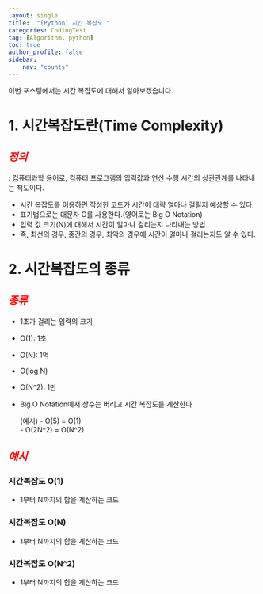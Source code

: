 ```yaml
---
layout: single
title:  "[Python] 시간 복잡도 "
categories: CodingTest
tag: [Algorithm, python]
toc: true
author_profile: false
sidebar:
    nav: "counts"
---
```

이번 포스팅에서는 시간 복잡도에 대해서 알아보겠습니다.
  
# 1. 시간복잡도란(Time Complexity)  
## <span style="color:red">***정의***</span>  
: 컴퓨터과학 용어로, 컴퓨터 프로그램의 입력값과 연산 수행 시간의 상관관계를 나타내는 척도이다.
- 시간 복잡도를 이용하면 작성한 코드가 시간이 대략 얼마나 걸릴지 예상할 수 있다.
- 표기법으로는 대문자 O를 사용한다.(영어로는 Big O Notation)
- 입력 값 크기(N)에 대해서 시간이 얼마나 걸리는지 나타내는 방법
- 즉, 최선의 경우, 중간의 경우, 최악의 경우에 시간이 얼마나 걸리는지도 알 수 있다.

# 2. 시간복잡도의 종류
## <span style="color:red">***종류***</span> 
- 1초가 걸리는 입력의 크기
- O(1): 1초
- O(N): 1억
- O(log N)
- O(N^2): 1만
- Big O Notation에서 상수는 버리고 시간 복잡도를 계산한다
  
  (예시) - O(5) = O(1)  
         - O(2N^2) = O(N^2)

## <span style="color:red">***예시***</span>
### 시간복잡도 O(1)
- 1부터 N까지의 합을 계산하는 코드
<script src="https://gist.github.com/kghees/506c76ae7c6f5b4b4d8133532d750edb.js"></script>  

### 시간복잡도 O(N)
- 1부터 N까지의 합을 계산하는 코드
<script src="https://gist.github.com/kghees/ea21604fad25c15ec20bcb7315ad55b2.js"></script>

### 시간복잡도 O(N^2)
- 1부터 N까지의 합을 계산하는 코드
<script src="https://gist.github.com/kghees/bc9d95b8e9f90064992f6c85eea29b29.js"></script>
